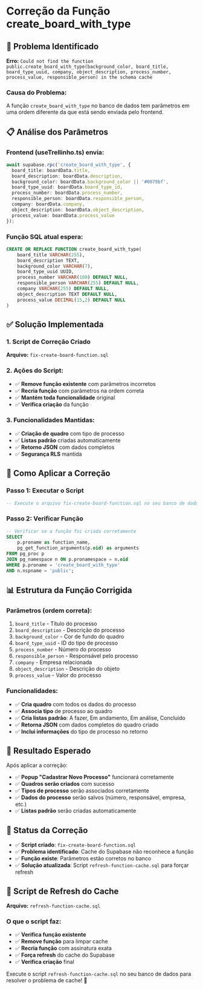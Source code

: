 # Correção da Função create_board_with_type

## 🚨 Problema Identificado

**Erro:** `Could not find the function public.create_board_with_type(background_color, board_title, board_type_uuid, company, object_description, process_number, process_value, responsible_person) in the schema cache`

### Causa do Problema:
A função `create_board_with_type` no banco de dados tem parâmetros em uma ordem diferente da que está sendo enviada pelo frontend.

## 📋 Análise dos Parâmetros

### Frontend (useTrellinho.ts) envia:
```typescript
await supabase.rpc('create_board_with_type', {
  board_title: boardData.title,
  board_description: boardData.description,
  background_color: boardData.background_color || '#0079bf',
  board_type_uuid: boardData.board_type_id,
  process_number: boardData.process_number,
  responsible_person: boardData.responsible_person,
  company: boardData.company,
  object_description: boardData.object_description,
  process_value: boardData.process_value
});
```

### Função SQL atual espera:
```sql
CREATE OR REPLACE FUNCTION create_board_with_type(
    board_title VARCHAR(255),
    board_description TEXT,
    background_color VARCHAR(7),
    board_type_uuid UUID,
    process_number VARCHAR(100) DEFAULT NULL,
    responsible_person VARCHAR(255) DEFAULT NULL,
    company VARCHAR(255) DEFAULT NULL,
    object_description TEXT DEFAULT NULL,
    process_value DECIMAL(15,2) DEFAULT NULL
)
```

## ✅ Solução Implementada

### 1. Script de Correção Criado
**Arquivo:** `fix-create-board-function.sql`

### 2. Ações do Script:
- ✅ **Remove função existente** com parâmetros incorretos
- ✅ **Recria função** com parâmetros na ordem correta
- ✅ **Mantém toda funcionalidade** original
- ✅ **Verifica criação** da função

### 3. Funcionalidades Mantidas:
- ✅ **Criação de quadro** com tipo de processo
- ✅ **Listas padrão** criadas automaticamente
- ✅ **Retorno JSON** com dados completos
- ✅ **Segurança RLS** mantida

## 🔧 Como Aplicar a Correção

### Passo 1: Executar o Script
```sql
-- Execute o arquivo fix-create-board-function.sql no seu banco de dados
```

### Passo 2: Verificar Função
```sql
-- Verificar se a função foi criada corretamente
SELECT 
    p.proname as function_name,
    pg_get_function_arguments(p.oid) as arguments
FROM pg_proc p
JOIN pg_namespace n ON p.pronamespace = n.oid
WHERE p.proname = 'create_board_with_type'
AND n.nspname = 'public';
```

## 📊 Estrutura da Função Corrigida

### Parâmetros (ordem correta):
1. `board_title` - Título do processo
2. `board_description` - Descrição do processo  
3. `background_color` - Cor de fundo do quadro
4. `board_type_uuid` - ID do tipo de processo
5. `process_number` - Número do processo
6. `responsible_person` - Responsável pelo processo
7. `company` - Empresa relacionada
8. `object_description` - Descrição do objeto
9. `process_value` - Valor do processo

### Funcionalidades:
- ✅ **Cria quadro** com todos os dados do processo
- ✅ **Associa tipo** de processo ao quadro
- ✅ **Cria listas padrão**: A fazer, Em andamento, Em análise, Concluído
- ✅ **Retorna JSON** com dados completos do quadro criado
- ✅ **Inclui informações** do tipo de processo no retorno

## 🎯 Resultado Esperado

Após aplicar a correção:
- ✅ **Popup "Cadastrar Novo Processo"** funcionará corretamente
- ✅ **Quadros serão criados** com sucesso
- ✅ **Tipos de processo** serão associados corretamente
- ✅ **Dados do processo** serão salvos (número, responsável, empresa, etc.)
- ✅ **Listas padrão** serão criadas automaticamente

## 🚀 Status da Correção

- ✅ **Script criado**: `fix-create-board-function.sql`
- ✅ **Problema identificado**: Cache do Supabase não reconhece a função
- ✅ **Função existe**: Parâmetros estão corretos no banco
- ✅ **Solução atualizada**: Script `refresh-function-cache.sql` para forçar refresh

## 🔄 Script de Refresh do Cache

**Arquivo:** `refresh-function-cache.sql`

### O que o script faz:
- ✅ **Verifica função existente**
- ✅ **Remove função** para limpar cache
- ✅ **Recria função** com assinatura exata
- ✅ **Força refresh** do cache do Supabase
- ✅ **Verifica criação** final

Execute o script `refresh-function-cache.sql` no seu banco de dados para resolver o problema de cache! 🎉